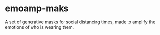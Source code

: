 # emoamp-maks
A set of generative masks for social distancing times, made to amplify the emotions of who is wearing them. 
